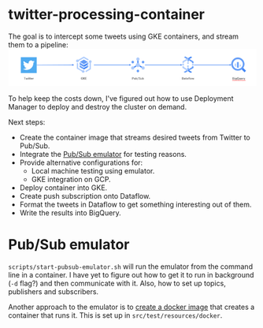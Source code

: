 # twitter-processing-container

The goal is to intercept some tweets using GKE containers, and stream them to a pipeline:
![Twitter processing architecture](architecture.png "Twitter processing architecture")

To help keep the costs down, I've figured out how to use Deployment Manager to deploy and destroy the cluster on demand.

Next steps:
* Create the container image that streams desired tweets from Twitter to Pub/Sub.
* Integrate the [Pub/Sub emulator](https://medium.com/google-cloud/things-i-wish-i-knew-about-pub-sub-part-3-b8947b49224b) for testing reasons.
* Provide alternative configurations for:
  * Local machine testing using emulator.
  * GKE integration on GCP.
* Deploy container into GKE.
* Create push subscription onto Dataflow.
* Format the tweets in Dataflow to get something interesting out of them.
* Write the results into BigQuery.

# Pub/Sub emulator

`scripts/start-pubsub-emulator.sh` will run the emulator from the command line in a container. I have yet to figure out how to get it to run in background (`-d` flag?) and then communicate with it. Also, how to set up topics, publishers and subscribers.

Another approach to the emulator is to [create a docker image](https://hub.docker.com/r/markkrijgsman/pubsub) that creates a container that runs it. This is set up in `src/test/resources/docker`.
